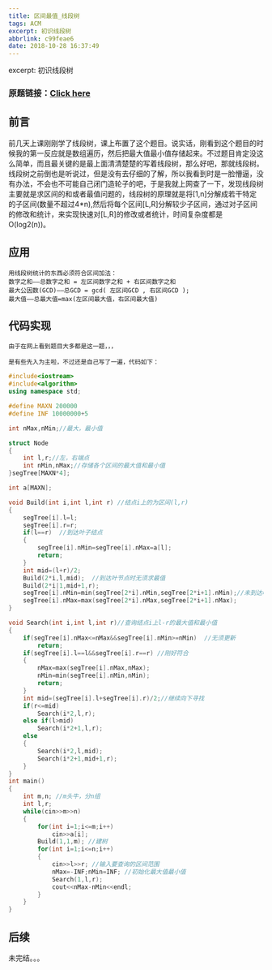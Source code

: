 ```yaml
---
title: 区间最值_线段树
tags: ACM
excerpt: 初识线段树
abbrlink: c99feae6
date: 2018-10-28 16:37:49
---
```

excerpt: 初识线段树
### 原题链接：[Click here](http://poj.org/problem?id=3264)
## 前言
前几天上课刚刚学了线段树，课上布置了这个题目。说实话，刚看到这个题目的时候我的第一反应就是数组遍历，然后把最大值最小值存储起来。不过题目肯定没这么简单，而且最关键的是最上面清清楚楚的写着线段树，那么好吧，那就线段树。线段树之前倒也是听说过，但是没有去仔细的了解，所以我看到时是一脸懵逼，没有办法，不会也不可能自己闭门造轮子的吧，于是我就上网查了一下，发现线段树主要就是求区间的和或者最值问题的，线段树的原理就是将[1,n]分解成若干特定的子区间(数量不超过4*n),然后将每个区间[L,R]分解较少子区间，通过对子区间的修改和统计，来实现快速对[L,R]的修改或者统计，时间复杂度都是O(log2(n))。
## 应用
    用线段树统计的东西必须符合区间加法：
    数字之和——总数字之和 = 左区间数字之和 + 右区间数字之和
    最大公因数(GCD)——总GCD = gcd( 左区间GCD , 右区间GCD );
    最大值——总最大值=max(左区间最大值，右区间最大值)
## 代码实现
    由于在网上看到题目大多都是这一题，，，

    是有些先入为主啦，不过还是自己写了一遍，代码如下：


```c++
#include<iostream>
#include<algorithm>
using namespace std;

#define MAXN 200000
#define INF 10000000+5

int nMax,nMin;//最大，最小值 

struct Node
{
    int l,r;//左，右端点 
    int nMin,nMax;//存储各个区间的最大值和最小值
}segTree[MAXN*4];

int a[MAXN];

void Build(int i,int l,int r) //结点i上的为区间(l,r)
{
    segTree[i].l=l;
    segTree[i].r=r;
    if(l==r)  //到达叶子结点 
    {
        segTree[i].nMin=segTree[i].nMax=a[l];
        return;
    } 
    int mid=(l+r)/2;
    Build(2*i,l,mid);  //到达叶节点时无须求最值
    Build(2*i|1,mid+1,r);
    segTree[i].nMin=min(segTree[2*i].nMin,segTree[2*i+1].nMin);//未到达叶节点时，取各个区间的最值
    segTree[i].nMax=max(segTree[2*i].nMax,segTree[2*i+1].nMax);
}

void Search(int i,int l,int r)//查询结点i上l-r的最大值和最小值
{
    if(segTree[i].nMax<=nMax&&segTree[i].nMin>=nMin)  //无须更新
        return;
    if(segTree[i].l==l&&segTree[i].r==r) //刚好符合
    {
        nMax=max(segTree[i].nMax,nMax);
        nMin=min(segTree[i].nMin,nMin);
        return;
    }
    int mid=(segTree[i].l+segTree[i].r)/2;//继续向下寻找
    if(r<=mid)   
        Search(i*2,l,r);
    else if(l>mid)  
        Search(i*2+1,l,r);
    else
    {
        Search(i*2,l,mid);
        Search(i*2+1,mid+1,r);
    }      
}
int main()
{
    int m,n; //m头牛，分n组
    int l,r; 
    while(cin>>m>>n)
    {
        for(int i=1;i<=m;i++)
            cin>>a[i];
        Build(1,1,m); //建树
        for(int i=1;i<=n;i++)
        {
            cin>>l>>r; //输入要查询的区间范围
            nMax=-INF;nMin=INF; //初始化最大值最小值
            Search(1,l,r); 
            cout<<nMax-nMin<<endl; 
        }    
    }   
}
```
## 后续
未完结。。。